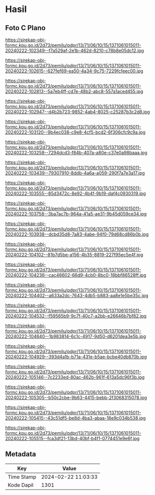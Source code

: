 # Hasil

## Foto C Plano

https://sirekap-obj-formc.kpu.go.id/2d73/pemilu/pdpr/13/71/06/10/15/1371061015011-20240222-102349--f7a529af-2e1b-462d-8210-c78b8e05dc12.jpg

https://sirekap-obj-formc.kpu.go.id/2d73/pemilu/pdpr/13/71/06/10/15/1371061015011-20240222-102615--627fef69-ea50-4a34-9c75-7229fcfeec00.jpg

https://sirekap-obj-formc.kpu.go.id/2d73/pemilu/pdpr/13/71/06/10/15/1371061015011-20240222-102813--5a7eb4ff-cd7e-48b2-abc8-557a1aced455.jpg

https://sirekap-obj-formc.kpu.go.id/2d73/pemilu/pdpr/13/71/06/10/15/1371061015011-20240222-102947--d4b2b723-9852-4ab4-8025-c25287b3c2d8.jpg

https://sirekap-obj-formc.kpu.go.id/2d73/pemilu/pdpr/13/71/06/10/15/1371061015011-20240222-103120--9b4ec038-c9e8-4cf5-bcd2-6f306cfc9c9a.jpg

https://sirekap-obj-formc.kpu.go.id/2d73/pemilu/pdpr/13/71/06/10/15/1371061015011-20240222-103258--7294dcd3-f84b-407a-a80e-c37e0a98baaa.jpg

https://sirekap-obj-formc.kpu.go.id/2d73/pemilu/pdpr/13/71/06/10/15/1371061015011-20240222-103439--79307910-8ddb-4a6a-a059-290f7a7e3a17.jpg

https://sirekap-obj-formc.kpu.go.id/2d73/pemilu/pdpr/13/71/06/10/15/1371061015011-20240222-103555--85d3472c-8e92-4b4f-9b19-daf4c0930319.jpg

https://sirekap-obj-formc.kpu.go.id/2d73/pemilu/pdpr/13/71/06/10/15/1371061015011-20240222-103758--3ba7ac7b-964a-41a5-ae31-9b45d059ce34.jpg

https://sirekap-obj-formc.kpu.go.id/2d73/pemilu/pdpr/13/71/06/10/15/1371061015011-20240222-103938--dcbd35d8-7a83-4abe-94f0-79d68cd86b0b.jpg

https://sirekap-obj-formc.kpu.go.id/2d73/pemilu/pdpr/13/71/06/10/15/1371061015011-20240222-104102--81b7d5be-a156-4b35-8819-227f95ec5e4f.jpg

https://sirekap-obj-formc.kpu.go.id/2d73/pemilu/pdpr/13/71/06/10/15/1371061015011-20240222-104236--cac46602-66d9-4cb0-8bc0-18bbf86528ff.jpg

https://sirekap-obj-formc.kpu.go.id/2d73/pemilu/pdpr/13/71/06/10/15/1371061015011-20240222-104402--a633a2dc-7643-4db5-b883-aa8e1e5be35c.jpg

https://sirekap-obj-formc.kpu.go.id/2d73/pemilu/pdpr/13/71/06/10/15/1371061015011-20240222-104532--f59565b9-9c7f-40c7-a2bb-e26646b7bf82.jpg

https://sirekap-obj-formc.kpu.go.id/2d73/pemilu/pdpr/13/71/06/10/15/1371061015011-20240222-104640--1b983814-6c1c-4917-9d50-d6201dea3e5b.jpg

https://sirekap-obj-formc.kpu.go.id/2d73/pemilu/pdpr/13/71/06/10/15/1371061015011-20240222-104929--393d4a1b-b71a-431e-b5ae-bcbe40db870b.jpg

https://sirekap-obj-formc.kpu.go.id/2d73/pemilu/pdpr/13/71/06/10/15/1371061015011-20240222-105146--7c2233ed-80ac-462b-961f-613a5dc96f3b.jpg

https://sirekap-obj-formc.kpu.go.id/2d73/pemilu/pdpr/13/71/06/10/15/1371061015011-20240222-105305--b50c2cbe-9b63-4415-bebb-2f3068315078.jpg

https://sirekap-obj-formc.kpu.go.id/2d73/pemilu/pdpr/13/71/06/10/15/1371061015011-20240222-105415--43c51df5-be8d-4ba3-abaa-18e9c034b538.jpg

https://sirekap-obj-formc.kpu.go.id/2d73/pemilu/pdpr/13/71/06/10/15/1371061015011-20240222-105515--fca3df21-13bd-40bf-b4f1-0774451e9e6f.jpg


## Metadata

| Key        | Value               |
| ---------- | ------------------- |
| Time Stamp | 2024-02-22 11:03:33 |
| Kode Dapil | 1301                |



